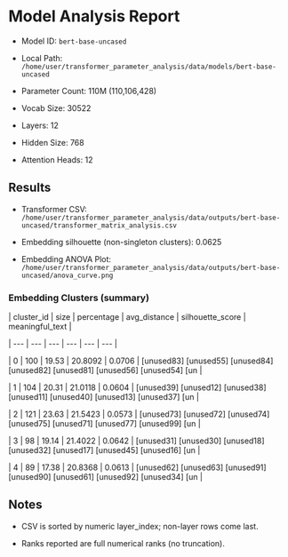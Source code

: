 # Model Analysis Report

- Model ID: `bert-base-uncased`

- Local Path: `/home/user/transformer_parameter_analysis/data/models/bert-base-uncased`

- Parameter Count: 110M (110,106,428)

- Vocab Size: 30522

- Layers: 12

- Hidden Size: 768

- Attention Heads: 12


## Results

- Transformer CSV: `/home/user/transformer_parameter_analysis/data/outputs/bert-base-uncased/transformer_matrix_analysis.csv`

- Embedding silhouette (non-singleton clusters): 0.0625

- Embedding ANOVA Plot: `/home/user/transformer_parameter_analysis/data/outputs/bert-base-uncased/anova_curve.png`


### Embedding Clusters (summary)

| cluster_id | size | percentage | avg_distance | silhouette_score | meaningful_text |

| --- | --- | --- | --- | --- | --- |

| 0 | 100 | 19.53 | 20.8092 | 0.0706 | [unused83] [unused55] [unused84] [unused82] [unused81] [unused56] [unused54] [un |

| 1 | 104 | 20.31 | 21.0118 | 0.0604 | [unused39] [unused12] [unused38] [unused11] [unused40] [unused13] [unused37] [un |

| 2 | 121 | 23.63 | 21.5423 | 0.0573 | [unused73] [unused72] [unused74] [unused75] [unused71] [unused77] [unused99] [un |

| 3 | 98 | 19.14 | 21.4022 | 0.0642 | [unused31] [unused30] [unused18] [unused32] [unused17] [unused45] [unused16] [un |

| 4 | 89 | 17.38 | 20.8368 | 0.0613 | [unused62] [unused63] [unused91] [unused90] [unused61] [unused92] [unused34] [un |


## Notes

- CSV is sorted by numeric layer_index; non-layer rows come last.

- Ranks reported are full numerical ranks (no truncation).
